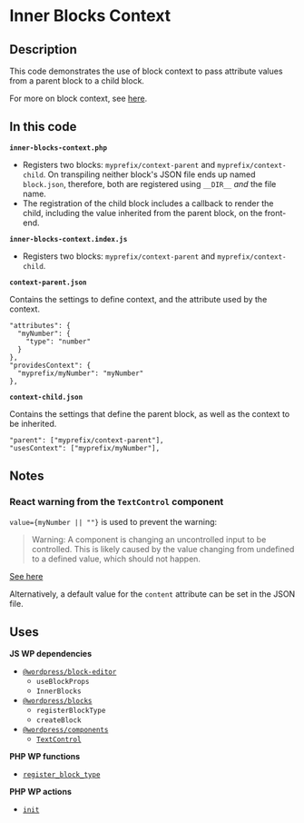 # Inner Blocks Context

## Description

This code demonstrates the use of block context to pass attribute values from a parent block to a child block.

For more on block context, see [here](https://developer.wordpress.org/block-editor/reference-guides/block-api/block-context/).

## In this code

**`inner-blocks-context.php`**

- Registers two blocks: `myprefix/context-parent` and `myprefix/context-child`. On transpiling neither block's JSON file ends up named `block.json`, therefore, both are registered using `__DIR__` _and_ the file name.
- The registration of the child block includes a callback to render the child, including the value inherited from the parent block, on the front-end.

**`inner-blocks-context.index.js`**

- Registers two blocks: `myprefix/context-parent` and `myprefix/context-child`.

**`context-parent.json`**

Contains the settings to define context, and the attribute used by the context.

    "attributes": {
      "myNumber": {
        "type": "number"
      }
    },
    "providesContext": {
      "myprefix/myNumber": "myNumber"
    },

**`context-child.json`**

Contains the settings that define the parent block, as well as the context to be inherited.

    "parent": ["myprefix/context-parent"],
    "usesContext": ["myprefix/myNumber"],

## Notes

### React warning from the `TextControl` component

`value={myNumber || ""}` is used to prevent the warning:

> Warning: A component is changing an uncontrolled input to be controlled. This is likely caused by the value changing from undefined to a defined value, which should not happen.

[See here](https://stackoverflow.com/a/47012342)

Alternatively, a default value for the `content` attribute can be set in the JSON file.

## Uses

**JS WP dependencies**

- [`@wordpress/block-editor`](https://developer.wordpress.org/block-editor/reference-guides/packages/packages-block-editor/)
  - `useBlockProps`
  - `InnerBlocks`
- [`@wordpress/blocks`](https://developer.wordpress.org/block-editor/reference-guides/packages/packages-blocks/)
  - `registerBlockType`
  - `createBlock`
- [`@wordpress/components`](https://developer.wordpress.org/block-editor/reference-guides/components/)
  - [`TextControl`](https://developer.wordpress.org/block-editor/reference-guides/components/text-control/)

**PHP WP functions**

- [`register_block_type`](https://developer.wordpress.org/reference/functions/register_block_type/)

**PHP WP actions**

- [`init`](https://developer.wordpress.org/reference/hooks/init/)
